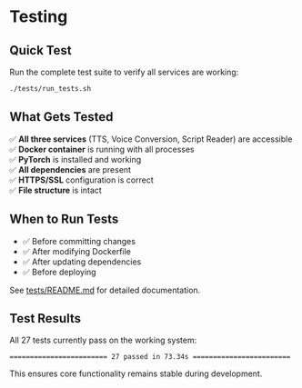 # Testing

## Quick Test

Run the complete test suite to verify all services are working:

```bash
./tests/run_tests.sh
```

## What Gets Tested

✅ **All three services** (TTS, Voice Conversion, Script Reader) are accessible  
✅ **Docker container** is running with all processes  
✅ **PyTorch** is installed and working  
✅ **All dependencies** are present  
✅ **HTTPS/SSL** configuration is correct  
✅ **File structure** is intact  

## When to Run Tests

- ✅ Before committing changes
- ✅ After modifying Dockerfile
- ✅ After updating dependencies  
- ✅ Before deploying

See [tests/README.md](tests/README.md) for detailed documentation.

## Test Results

All 27 tests currently pass on the working system:

```
======================== 27 passed in 73.34s ========================
```

This ensures core functionality remains stable during development.

